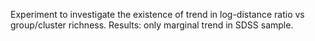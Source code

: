 Experiment to investigate the existence of trend in log-distance ratio vs group/cluster richness.
Results: only marginal trend in SDSS sample.